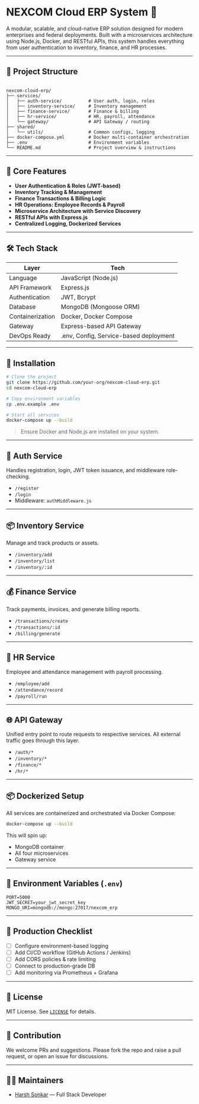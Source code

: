 # NEXCOM Cloud ERP System 🚀

A modular, scalable, and cloud-native ERP solution designed for modern enterprises and federal deployments. Built with a microservices architecture using Node.js, Docker, and RESTful APIs, this system handles everything from user authentication to inventory, finance, and HR processes.

---

## 📁 Project Structure

```

nexcom-cloud-erp/
├── services/
│   ├── auth-service/          # User auth, login, roles
│   ├── inventory-service/     # Inventory management
│   ├── finance-service/       # Finance & billing
│   ├── hr-service/            # HR, payroll, attendance
│   └── gateway/               # API Gateway / routing
├── shared/
│   └── utils/                 # Common configs, logging
├── docker-compose.yml         # Docker multi-container orchestration
├── .env                       # Environment variables
└── README.md                  # Project overview & instructions

````

---

## 🧠 Core Features

- **User Authentication & Roles (JWT-based)**
- **Inventory Tracking & Management**
- **Finance Transactions & Billing Logic**
- **HR Operations: Employee Records & Payroll**
- **Microservice Architecture with Service Discovery**
- **RESTful APIs with Express.js**
- **Centralized Logging, Dockerized Services**

---

## 🛠️ Tech Stack

| Layer            | Tech                                    |
|------------------|------------------------------------------|
| Language         | JavaScript (Node.js)                     |
| API Framework    | Express.js                               |
| Authentication   | JWT, Bcrypt                              |
| Database         | MongoDB (Mongoose ORM)                   |
| Containerization | Docker, Docker Compose                   |
| Gateway          | Express-based API Gateway                |
| DevOps Ready     | .env, Config, Service-based deployment   |

---

## 🔧 Installation

```bash
# Clone the project
git clone https://github.com/your-org/nexcom-cloud-erp.git
cd nexcom-cloud-erp

# Copy environment variables
cp .env.example .env

# Start all services
docker-compose up --build
````

> Ensure Docker and Node.js are installed on your system.

---

## 🔐 Auth Service

Handles registration, login, JWT token issuance, and middleware role-checking.

* `/register`
* `/login`
* Middleware: `authMiddleware.js`

---

## 📦 Inventory Service

Manage and track products or assets.

* `/inventory/add`
* `/inventory/list`
* `/inventory/:id`

---

## 💰 Finance Service

Track payments, invoices, and generate billing reports.

* `/transactions/create`
* `/transactions/:id`
* `/billing/generate`

---

## 👥 HR Service

Employee and attendance management with payroll processing.

* `/employee/add`
* `/attendance/record`
* `/payroll/run`

---

## 🌐 API Gateway

Unified entry point to route requests to respective services. All external traffic goes through this layer.

* `/auth/*`
* `/inventory/*`
* `/finance/*`
* `/hr/*`

---

## 📦 Dockerized Setup

All services are containerized and orchestrated via Docker Compose:

```bash
docker-compose up --build
```

This will spin up:

* MongoDB container
* All four microservices
* Gateway service

---

## 📁 Environment Variables (`.env`)

```env
PORT=5000
JWT_SECRET=your_jwt_secret_key
MONGO_URI=mongodb://mongo:27017/nexcom_erp
```

---

## 🚀 Production Checklist

* [ ] Configure environment-based logging
* [ ] Add CI/CD workflow (GitHub Actions / Jenkins)
* [ ] Add CORS policies & rate limiting
* [ ] Connect to production-grade DB
* [ ] Add monitoring via Prometheus + Grafana

---

## 📄 License

MIT License. See [`LICENSE`](LICENSE) for details.

---

## 🤝 Contribution

We welcome PRs and suggestions. Please fork the repo and raise a pull request, or open an issue for discussions.

---

## 👨‍💻 Maintainers

* [Harsh Sonkar](https://github.com/hq969) — Full Stack Developer



